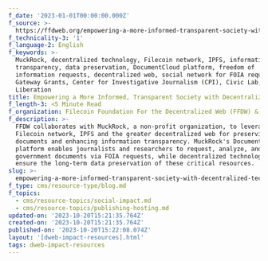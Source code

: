 ```yaml
---
f_date: '2023-01-01T00:00:00.000Z'
f_source: >-
  https://ffdweb.org/empowering-a-more-informed-transparent-society-with-decentralized-technology/
f_technicality-3: '1'
f_language-2: English
f_keywords: >-
  MuckRock, decentralized technology, Filecoin network, IPFS, information
  transparency, data preservation, DocumentCloud platform, freedom of
  information requests, decentralized web, social network for FOIA requests,
  Gateway Grants, Center for Investigative Journalism (CPI), Civic Lab, Data
  Liberation
title: Empowering a More Informed, Transparent Society with Decentralized Technology
f_length-3: <5 Minute Read
f_organization: Filecoin Foundation For the Decentralized Web (FFDW) & Muckrock
f_description: >-
  FFDW collaborates with MuckRock, a non-profit organization, to leverage the
  Filecoin network, IPFS and the greater decentralized web for preserving public
  documents and enhancing information transparency. MuckRock's DocumentCloud
  platform enables journalists and researchers to request, analyze, and share
  government documents via FOIA requests, while decentralized technologies
  ensure the long-term data preservation of these critical resources.
slug: >-
  empowering-a-more-informed-transparent-society-with-decentralized-technology-df659
f_type: cms/resource-type/blog.md
f_topics:
  - cms/resource-topics/social-impact.md
  - cms/resource-topics/publishing-hosting.md
updated-on: '2023-10-20T15:21:35.764Z'
created-on: '2023-10-20T15:21:35.764Z'
published-on: '2023-10-20T15:22:08.074Z'
layout: '[dweb-impact-resources].html'
tags: dweb-impact-resources
---
```



